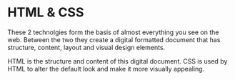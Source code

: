 # HTML & CSS

These 2 technolgies form the basis of almost everything you see on the web. Between the two they create a digital formatted document that has structure, content, layout and visual design elements.

HTML is the structure and content of this digital document. CSS is used by HTML to alter the default look and make it more visually appealing.

